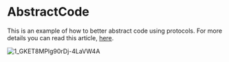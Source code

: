 # AbstractCode
This is an example of how to better abstract code using protocols.
For more details you can read this article, [here](https://medium.com/@iOSifMol/improve-your-architecture-by-abstract-your-code-ad97fe9baf71).


![1_GKET8MPlg90rDj-4LaVW4A](https://user-images.githubusercontent.com/31770066/160537975-08c9119a-eb88-49c2-a6d8-16e41e607f10.png)
